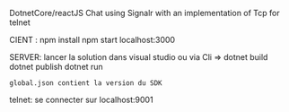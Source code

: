 DotnetCore/reactJS Chat using Signalr with an implementation of Tcp for telnet

CIENT :  npm install
         npm start
         localhost:3000

SERVER: lancer la solution dans visual studio
	ou
	via Cli =>	dotnet build
	      		dotnet publish
		     	dotnet run 

	global.json contient la version du SDK
	

telnet: se connecter sur localhost:9001